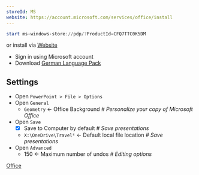 ```yaml
---
storeId: MS
website: https://account.microsoft.com/services/office/install
---
```


```powershell
start ms-windows-store://pdp/?ProductId=CFQ7TTC0K5DM
```

or install via [Website](https://account.microsoft.com/services/office/install)

- Sign in using Microsoft account
- Download [German Language Pack](https://support.microsoft.com/en-us/topic/install-the-german-language-pack-for-64-bit-office-b1d56217-5770-45db-99b5-2b4900bbe2eb?ui=en-us&rs=en-us&ad=us)

## Settings
- Open `PowerPoint > File > Options`
- Open `General`
  - `Geometry` ← Off‌ice Background _# Personalize your copy of Microsoft Office_
- Open `Save`
  - [x] Save to Computer by default _# Save presentations_
  - `X:\OneDrive\Travelᴱ` ← Default local file location _# Save presentations_
- Open `Advanced`
  - 150 ← Maximum number of undos _# Editing options_



[Office](../Office.md)
